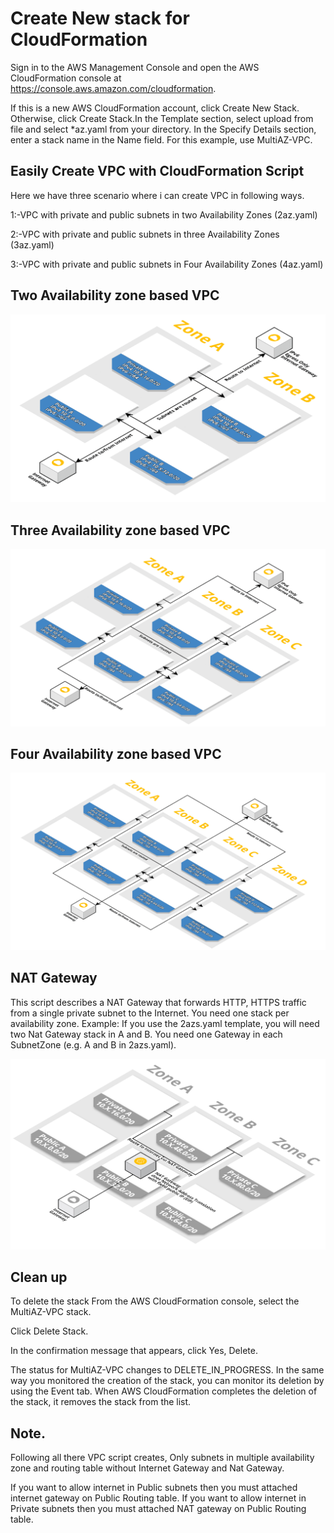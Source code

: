 # Create New stack for CloudFormation  

Sign in to the AWS Management Console and open the AWS CloudFormation console at https://console.aws.amazon.com/cloudformation.

If this is a new AWS CloudFormation account, click Create New Stack. Otherwise, click Create Stack.In the Template section, 
select upload from file and select *az.yaml from your directory.
In the Specify Details section, enter a stack name in the Name field. For this example, use MultiAZ-VPC.

## Easily Create VPC with CloudFormation Script
Here we have three scenario where i can create VPC in following ways.

1:-VPC with private and public subnets in two Availability Zones (2az.yaml)

2:-VPC with private and public subnets in three Availability Zones (3az.yaml)

3:-VPC with private and public subnets in Four Availability Zones (4az.yaml)

## Two Availability zone based VPC

![Screenshot](https://raw.githubusercontent.com/pratiknborkar/VPC-Templates/main/Images/2az.png)

## Three Availability zone based VPC

![Screenshot](https://raw.githubusercontent.com/pratiknborkar/VPC-Templates/main/Images/3az.png)

## Four Availability zone based VPC

![Screenshot](https://raw.githubusercontent.com/pratiknborkar/VPC-Templates/main/Images/4az.png)

## NAT Gateway
This script describes a NAT Gateway that forwards HTTP, HTTPS traffic from a single private subnet to the Internet. 
You need one stack per availability zone. 
Example: If you use the 2azs.yaml template, you will need two Nat Gateway stack in A and B.
You need one Gateway in each SubnetZone (e.g. A and B in 2azs.yaml).

![Screenshot](https://raw.githubusercontent.com/pratiknborkar/VPC-Templates/main/Images/vpc-nat-gateway%20.png)

## Clean up
To delete the stack From the AWS CloudFormation console, select the  MultiAZ-VPC stack.

Click Delete Stack.

In the confirmation message that appears, click Yes, Delete.

The status for  MultiAZ-VPC changes to DELETE_IN_PROGRESS. In the same way you monitored the creation of the stack, you can monitor its deletion by using the Event tab. When AWS CloudFormation completes the deletion of the stack, it removes the stack from the list.

## Note.
Following all there VPC script creates, Only subnets in multiple availability zone and routing table without Internet Gateway and Nat Gateway.

If you want to allow internet in Public subnets then you must attached internet gateway on Public Routing table.
If you want to allow internet in Private subnets then you must attached NAT gateway on Public Routing table.
 

